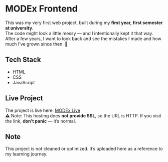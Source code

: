 # MODEx Frontend

This was my very first web project, built during my **first year, first semester at university**.  
The code might look a little messy — and I intentionally kept it that way.  
After a few years, I want to look back and see the mistakes I made and how much I’ve grown since then. 🚀

## Tech Stack
- HTML
- CSS
- JavaScript

## Live Project
The project is live here: [MODEx Live](http://modexessential.atwebpages.com/Home_page/index.html)  
⚠️ Note: This hosting does **not provide SSL**, so the URL is HTTP. If you visit the link, **don’t panic** — it’s normal.  

## Note
This project is not cleaned or optimized. It’s uploaded here as a reference to my learning journey.
